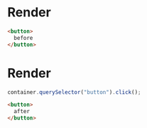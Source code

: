 # Render
```html
<button>
  before
</button>
```


# Render
```js
container.querySelector("button").click();
```
```html
<button>
  after
</button>
```
